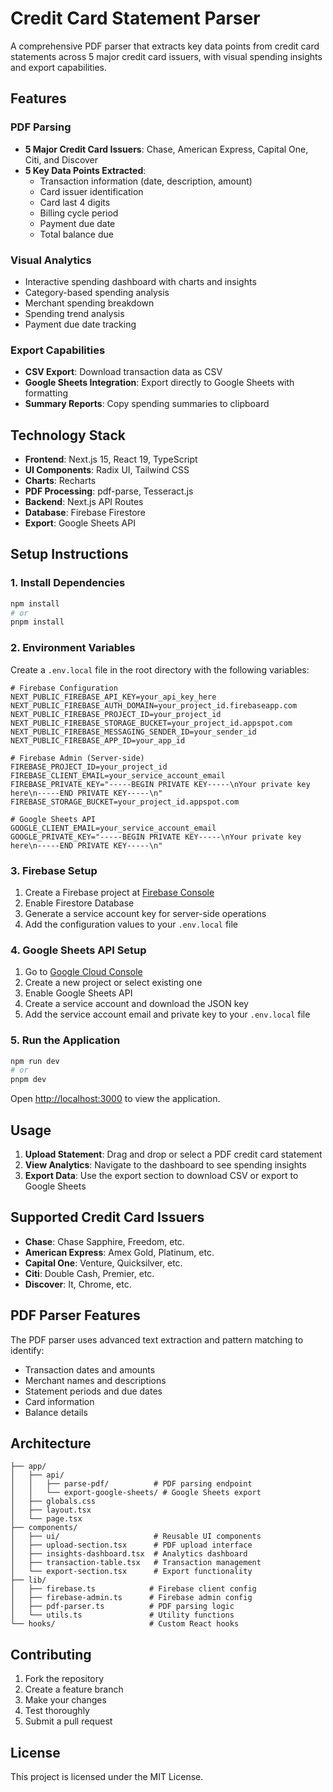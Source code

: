 # Credit Card Statement Parser

A comprehensive PDF parser that extracts key data points from credit card statements across 5 major credit card issuers, with visual spending insights and export capabilities.

## Features

### PDF Parsing
- **5 Major Credit Card Issuers**: Chase, American Express, Capital One, Citi, and Discover
- **5 Key Data Points Extracted**:
  - Transaction information (date, description, amount)
  - Card issuer identification
  - Card last 4 digits
  - Billing cycle period
  - Payment due date
  - Total balance due

### Visual Analytics
- Interactive spending dashboard with charts and insights
- Category-based spending analysis
- Merchant spending breakdown
- Spending trend analysis
- Payment due date tracking

### Export Capabilities
- **CSV Export**: Download transaction data as CSV
- **Google Sheets Integration**: Export directly to Google Sheets with formatting
- **Summary Reports**: Copy spending summaries to clipboard

## Technology Stack

- **Frontend**: Next.js 15, React 19, TypeScript
- **UI Components**: Radix UI, Tailwind CSS
- **Charts**: Recharts
- **PDF Processing**: pdf-parse, Tesseract.js
- **Backend**: Next.js API Routes
- **Database**: Firebase Firestore
- **Export**: Google Sheets API

## Setup Instructions

### 1. Install Dependencies

```bash
npm install
# or
pnpm install
```

### 2. Environment Variables

Create a `.env.local` file in the root directory with the following variables:

```env
# Firebase Configuration
NEXT_PUBLIC_FIREBASE_API_KEY=your_api_key_here
NEXT_PUBLIC_FIREBASE_AUTH_DOMAIN=your_project_id.firebaseapp.com
NEXT_PUBLIC_FIREBASE_PROJECT_ID=your_project_id
NEXT_PUBLIC_FIREBASE_STORAGE_BUCKET=your_project_id.appspot.com
NEXT_PUBLIC_FIREBASE_MESSAGING_SENDER_ID=your_sender_id
NEXT_PUBLIC_FIREBASE_APP_ID=your_app_id

# Firebase Admin (Server-side)
FIREBASE_PROJECT_ID=your_project_id
FIREBASE_CLIENT_EMAIL=your_service_account_email
FIREBASE_PRIVATE_KEY="-----BEGIN PRIVATE KEY-----\nYour private key here\n-----END PRIVATE KEY-----\n"
FIREBASE_STORAGE_BUCKET=your_project_id.appspot.com

# Google Sheets API
GOOGLE_CLIENT_EMAIL=your_service_account_email
GOOGLE_PRIVATE_KEY="-----BEGIN PRIVATE KEY-----\nYour private key here\n-----END PRIVATE KEY-----\n"
```

### 3. Firebase Setup

1. Create a Firebase project at [Firebase Console](https://console.firebase.google.com/)
2. Enable Firestore Database
3. Generate a service account key for server-side operations
4. Add the configuration values to your `.env.local` file

### 4. Google Sheets API Setup

1. Go to [Google Cloud Console](https://console.cloud.google.com/)
2. Create a new project or select existing one
3. Enable Google Sheets API
4. Create a service account and download the JSON key
5. Add the service account email and private key to your `.env.local` file

### 5. Run the Application

```bash
npm run dev
# or
pnpm dev
```

Open [http://localhost:3000](http://localhost:3000) to view the application.

## Usage

1. **Upload Statement**: Drag and drop or select a PDF credit card statement
2. **View Analytics**: Navigate to the dashboard to see spending insights
3. **Export Data**: Use the export section to download CSV or export to Google Sheets

## Supported Credit Card Issuers

- **Chase**: Chase Sapphire, Freedom, etc.
- **American Express**: Amex Gold, Platinum, etc.
- **Capital One**: Venture, Quicksilver, etc.
- **Citi**: Double Cash, Premier, etc.
- **Discover**: It, Chrome, etc.

## PDF Parser Features

The PDF parser uses advanced text extraction and pattern matching to identify:
- Transaction dates and amounts
- Merchant names and descriptions
- Statement periods and due dates
- Card information
- Balance details

## Architecture

```
├── app/
│   ├── api/
│   │   ├── parse-pdf/          # PDF parsing endpoint
│   │   └── export-google-sheets/ # Google Sheets export
│   ├── globals.css
│   ├── layout.tsx
│   └── page.tsx
├── components/
│   ├── ui/                     # Reusable UI components
│   ├── upload-section.tsx      # PDF upload interface
│   ├── insights-dashboard.tsx  # Analytics dashboard
│   ├── transaction-table.tsx   # Transaction management
│   └── export-section.tsx      # Export functionality
├── lib/
│   ├── firebase.ts            # Firebase client config
│   ├── firebase-admin.ts      # Firebase admin config
│   ├── pdf-parser.ts          # PDF parsing logic
│   └── utils.ts               # Utility functions
└── hooks/                     # Custom React hooks
```

## Contributing

1. Fork the repository
2. Create a feature branch
3. Make your changes
4. Test thoroughly
5. Submit a pull request

## License

This project is licensed under the MIT License.
